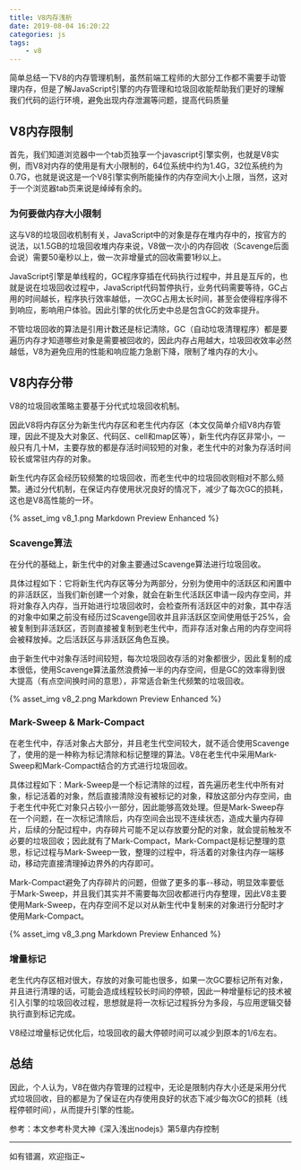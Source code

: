 ```yaml
---
title: V8内存浅析
date: 2019-08-04 16:20:22
categories: js
tags: 
    - v8
---
```


简单总结一下V8的内存管理机制，虽然前端工程师的大部分工作都不需要手动管理内存，但是了解JavaScript引擎的内存管理和垃圾回收能帮助我们更好的理解我们代码的运行环境，避免出现内存泄漏等问题，提高代码质量

## V8内存限制

首先，我们知道浏览器中一个tab页独享一个javascript引擎实例，也就是V8实例，而V8对内存的使用是有大小限制的，64位系统中约为1.4G，32位系统约为0.7G，也就是说这是一个V8引擎实例所能操作的内存空间大小上限，当然，这对于一个浏览器tab页来说是绰绰有余的。

### 为何要做内存大小限制

这与V8的垃圾回收机制有关，JavaScript中的对象是存在堆内存中的，按官方的说法，以1.5GB的垃圾回收堆内存来说，V8做一次小的内存回收（Scavenge后面会说）需要50毫秒以上，做一次非增量式的回收需要1秒以上。

JavaScript引擎是单线程的，GC程序穿插在代码执行过程中，并且是互斥的，也就是说在垃圾回收过程中，JavaScript代码暂停执行，业务代码需要等待，GC占用的时间越长，程序执行效率越低，一次GC占用太长时间，甚至会使得程序得不到响应，影响用户体验。因此引擎的优化历史中总是包含GC的效率提升。

不管垃圾回收的算法是引用计数还是标记清除，GC（自动垃圾清理程序）都是要遍历内存才知道哪些对象是需要被回收的，因此内存占用越大，垃圾回收效率必然越低，V8为避免应用的性能和响应能力急剧下降，限制了堆内存的大小。

## V8内存分带

V8的垃圾回收策略主要基于分代式垃圾回收机制。

因此V8将内存区分为新生代内存区和老生代内存区（本文仅简单介绍V8内存管理，因此不提及大对象区、代码区、cell和map区等），新生代内存区非常小，一般只有几十M，主要存放的都是存活时间较短的对象，老生代中的对象为存活时间较长或常驻内存的对象。

新生代内存区会经历较频繁的垃圾回收，而老生代中的垃圾回收则相对不那么频繁。通过分代机制，在保证内存使用状况良好的情况下，减少了每次GC的损耗，这也是V8高性能的一环。

{% asset_img v8_1.png Markdown Preview Enhanced %}

### Scavenge算法

在分代的基础上，新生代中的对象主要通过Scavenge算法进行垃圾回收。

具体过程如下：它将新生代内存区等分为两部分，分别为使用中的活跃区和闲置中的非活跃区，当我们新创建一个对象，就会在新生代活跃区申请一段内存空间，并将对象存入内存，当开始进行垃圾回收时，会检查所有活跃区中的对象，其中存活的对象中如果之前没有经历过Scavenge回收并且非活跃区空间使用低于25%，会被复制到非活跃区，否则直接被复制到老生代中，而非存活对象占用的内存空间将会被释放掉。之后活跃区与非活跃区角色互换。

由于新生代中对象存活时间较短，每次垃圾回收存活的对象都很少，因此复制的成本很低，使用Scavenge算法虽然浪费掉一半的内存空间，但是GC的效率得到很大提高（有点空间换时间的意思），非常适合新生代频繁的垃圾回收。

{% asset_img v8_2.png Markdown Preview Enhanced %}

### Mark-Sweep & Mark-Compact

在老生代中，存活对象占大部分，并且老生代空间较大，就不适合使用Scavenge了，使用的是一种称为标记清除和标记整理的算法。V8在老生代中采用Mark-Sweep和Mark-Compact结合的方式进行垃圾回收。

具体过程如下：Mark-Sweep是一个标记清除的过程，首先遍历老生代中所有对象，标记活着的对象，然后直接清除没有被标记的对象，释放这部分内存空间，由于老生代中死亡对象只占较小一部分，因此能够高效处理。但是Mark-Sweep存在一个问题，在一次标记清除后，内存空间会出现不连续状态，造成大量内存碎片，后续的分配过程中，内存碎片可能不足以存放要分配的对象，就会提前触发不必要的垃圾回收；因此就有了Mark-Compact，Mark-Compact是标记整理的意思，标记过程与Mark-Sweep一致，整理的过程中，将活着的对象往内存一端移动，移动完直接清理掉边界外的内存即可。

Mark-Compact避免了内存碎片的问题，但做了更多的事--移动，明显效率要低于Mark-Sweep，并且我们其实并不需要每次回收都进行内存整理，因此V8主要使用Mark-Sweep，在内存空间不足以对从新生代中复制来的对象进行分配时才使用Mark-Compact。

{% asset_img v8_3.png Markdown Preview Enhanced %}

### 增量标记

老生代内存区相对很大，存放的对象可能也很多，如果一次GC要标记所有对象，并且进行清理的话，可能会造成线程较长时间的停顿，因此一种增量标记的技术被引入引擎的垃圾回收过程，思想就是将一次标记过程拆分为多段，与应用逻辑交替执行直到标记完成。

V8经过增量标记优化后，垃圾回收的最大停顿时间可以减少到原本的1/6左右。

## 总结

因此，个人认为，V8在做内存管理的过程中，无论是限制内存大小还是采用分代式垃圾回收，目的都是为了保证在内存使用良好的状态下减少每次GC的损耗（线程停顿时间），从而提升引擎的性能。

参考：本文参考朴灵大神《深入浅出nodejs》第5章内存控制

***

如有错漏，欢迎指正~
